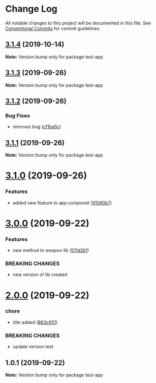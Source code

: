 # Change Log

All notable changes to this project will be documented in this file.
See [Conventional Commits](https://conventionalcommits.org) for commit guidelines.

## [3.1.4](https://github.com/KwakesProject/lerna-nx-demo/compare/test-app@3.1.3...test-app@3.1.4) (2019-10-14)

**Note:** Version bump only for package test-app





## [3.1.3](https://github.com/KwakesProject/lerna-nx-demo/compare/test-app@3.1.2...test-app@3.1.3) (2019-09-26)

**Note:** Version bump only for package test-app





## [3.1.2](https://github.com/KwakesProject/lerna-nx-demo/compare/test-app@3.1.1...test-app@3.1.2) (2019-09-26)


### Bug Fixes

* removes bug ([cf1ba5c](https://github.com/KwakesProject/lerna-nx-demo/commit/cf1ba5c))





## [3.1.1](https://github.com/KwakesProject/lerna-nx-demo/compare/test-app@3.1.0...test-app@3.1.1) (2019-09-26)

**Note:** Version bump only for package test-app





# [3.1.0](https://github.com/KwakesProject/lerna-nx-demo/compare/test-app@3.0.0...test-app@3.1.0) (2019-09-26)


### Features

* added new feature to app.componet ([91560b7](https://github.com/KwakesProject/lerna-nx-demo/commit/91560b7))





# [3.0.0](https://github.com/KwakesProject/lerna-nx-demo/compare/test-app@2.0.0...test-app@3.0.0) (2019-09-22)


### Features

* new method to weapon lib ([511d2b1](https://github.com/KwakesProject/lerna-nx-demo/commit/511d2b1))


### BREAKING CHANGES

* new version of lib created





# [2.0.0](https://github.com/KwakesProject/lerna-nx-demo/compare/test-app@1.0.1...test-app@2.0.0) (2019-09-22)


### chore

* title added ([883c651](https://github.com/KwakesProject/lerna-nx-demo/commit/883c651))


### BREAKING CHANGES

* update version test





## 1.0.1 (2019-09-22)

**Note:** Version bump only for package test-app
